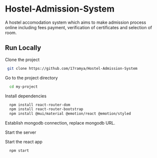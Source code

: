 # Hostel-Admission-System

A hostel accomodation system which aims to make admission process online including fees payment, verification of certificates and selection of room.


## Run Locally

Clone the project

```bash
 git clone https://github.com/17ramya/Hostel-Admission-System
```

Go to the project directory

```bash
  cd my-project
```

Install dependencies

```bash
  npm install react-router-dom
  npm install react-router-bootstrap
  npm install @mui/material @emotion/react @emotion/styled  
```
Establish mongodb connection, replace mongodb URL.

Start the server

Start the react app
```bash
  npm start
```
